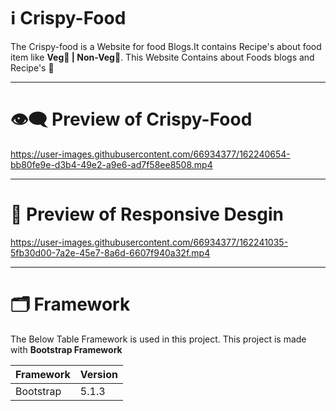 # ℹ️ Crispy-Food

The Crispy-food is a Website for food Blogs.It contains Recipe's about food item like **Veg🥔 | Non-Veg**🍗.
This Website Contains about Foods blogs
and Recipe's 🍕

---

# 👁️‍🗨️ Preview of Crispy-Food 

https://user-images.githubusercontent.com/66934377/162240654-bb80fe9e-d3b4-49e2-a9e6-ad7f58ee8508.mp4

---

# 📱 Preview of Responsive Desgin

https://user-images.githubusercontent.com/66934377/162241035-5fb30d00-7a2e-45e7-8a6d-6607f940a32f.mp4

---

# 🗂️ Framework

The Below Table Framework is used in this project. This project is made with **Bootstrap Framework**

| Framework | Version |
| ------------- | ------------- |
| Bootstrap  | 5.1.3  |


